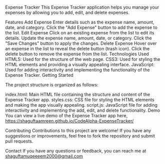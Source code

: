 Expense Tracker
This Expense Tracker application helps you manage your expenses by allowing you to add, edit, and delete expenses.

Features
Add Expense
Enter details such as the expense name, amount, date, and category.
Click the "Add Expense" button to add the expense to the list.
Edit Expense
Click on an existing expense from the list to edit its details.
Update the expense name, amount, date, or category.
Click the "Save Changes" button to apply the changes.
Delete Expense
Hover over an expense in the list to reveal the delete button (trash icon).
Click the delete button to remove the expense from the list.
Technologies Used
HTML5: Used for the structure of the web page.
CSS3: Used for styling the HTML elements and providing a visually appealing interface.
JavaScript: Used for adding interactivity and implementing the functionality of the Expense Tracker.
Getting Started

The project structure is organized as follows:

index.html: Main HTML file containing the structure and content of the Expense Tracker app.
styles.css: CSS file for styling the HTML elements and making the app visually appealing.
script.js: JavaScript file for adding interactivity and implementing the add, edit, and delete functionality.
Demo
You can view a live demo of the Expense Tracker app here, https://shaguftaamreen.github.io/CodeAlpha-ExpenseTracker/

Contributing
Contributions to this project are welcome! If you have any suggestions or improvements, feel free to fork the repository and submit pull requests.

Contact
If you have any questions or feedback, you can reach me at shaguftamuqeeeem2000@gmail.com

